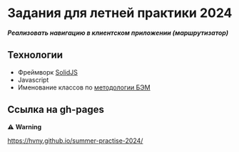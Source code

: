 # Задания для летней практики 2024

**_Реализовать навигацию в клиентском приложении (маршрутизатор)_**

## Технологии
- Фреймворк [SolidJS](https://www.solidjs.com/)
- Javascript
- Именование классов по [методологии БЭМ](https://ru.bem.info/methodology/css/)

## Ссылка на gh-pages

⚠️ **Warning**
 

https://hvny.github.io/summer-practise-2024/
